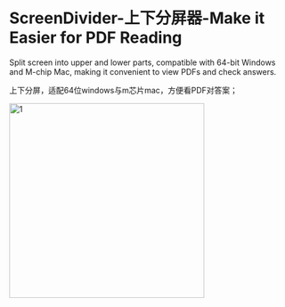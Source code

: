 # ScreenDivider-上下分屏器-Make it Easier for PDF Reading

Split screen into upper and lower parts, compatible with 64-bit Windows and M-chip Mac, making it convenient to view PDFs and check answers.

上下分屏，适配64位windows与m芯片mac，方便看PDF对答案；

<img src="https://github.com/user-attachments/assets/b4f4e62e-a50d-48ae-b5e0-a186720fd503" alt="1" width="350">
